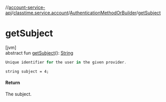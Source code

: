 //[account-service-api](../../../index.md)/[classtime.service.account](../index.md)/[AuthenticationMethodOrBuilder](index.md)/[getSubject](get-subject.md)

# getSubject

[jvm]\
abstract fun [getSubject](get-subject.md)(): [String](https://docs.oracle.com/javase/8/docs/api/java/lang/String.html)

```kotlin
Unique identifier for the user in the given provider.

```
`string subject = 4;`

#### Return

The subject.

